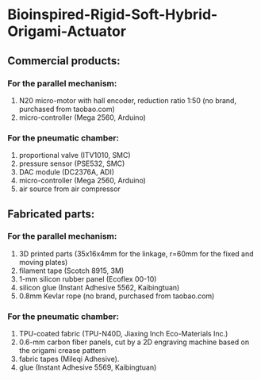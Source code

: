 # Bioinspired-Rigid-Soft-Hybrid-Origami-Actuator
## Commercial products:
### For the parallel mechanism:
1. N20 micro-motor with hall encoder, reduction ratio 1:50 (no brand, purchased from taobao.com)
2. micro-controller (Mega 2560, Arduino)
### For the pneumatic chamber:
1. proportional valve (ITV1010, SMC)
2. pressure sensor (PSE532, SMC)
3. DAC module (DC2376A, ADI) 
4. micro-controller (Mega 2560, Arduino)
5. air source from air compressor

## Fabricated parts:
### For the parallel mechanism:
1. 3D printed parts (35x16x4mm for the linkage, r=60mm for the fixed and moving plates)
2. filament tape (Scotch 8915, 3M)
3. 1-mm silicon rubber panel (Ecoflex 00-10) 
4. silicon glue (Instant Adhesive 5562, Kaibingtuan)
5. 0.8mm Kevlar rope (no brand, purchased from taobao.com)
### For the pneumatic chamber:
1. TPU-coated fabric (TPU-N40D, Jiaxing Inch Eco-Materials Inc.)
2. 0.6-mm carbon fiber panels, cut by a 2D engraving machine based on the origami crease pattern
3. fabric tapes (Mileqi Adhesive).
4. glue (Instant Adhesive 5569, Kaibingtuan)
